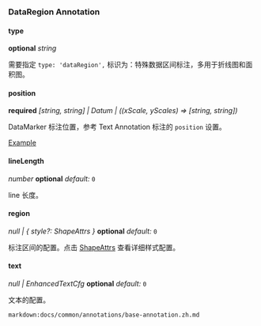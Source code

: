 ### DataRegion Annotation

#### type

<description>**optional** _string_</description>

需要指定 `type: 'dataRegion',` 标识为：特殊数据区间标注，多用于折线图和面积图。

#### position

<description>**required** _[string, string] | Datum | ((xScale, yScales) => [string, string])_</description>

DataMarker 标注位置，参考 Text Annotation 标注的 `position` 设置。

[Example](/zh/examples/component/annotation#text-annotation1)

#### lineLength

<description> _number_ **optional** _default:_ `0`</description>

line 长度。

#### region

<description> _null | { style?: ShapeAttrs }_ **optional** _default:_ `0`</description>

标注区间的配置。点击 [ShapeAttrs](/zh/docs/api/shape/shape-attrs) 查看详细样式配置。

#### text

<description> _null | EnhancedTextCfg_ **optional** _default:_ `0`</description>

文本的配置。

`markdown:docs/common/annotations/base-annotation.zh.md`
